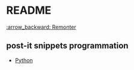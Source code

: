 # README

[:arrow\_backward: Remonter](../)

## post-it snippets programmation

* [Python](python.md)


